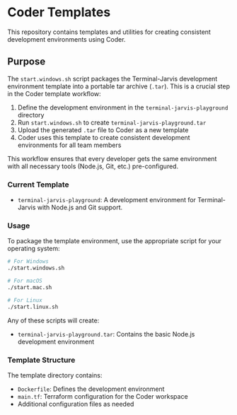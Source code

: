 # Coder Templates

This repository contains templates and utilities for creating consistent development environments using Coder.

## Purpose

The `start.windows.sh` script packages the Terminal-Jarvis development environment template into a portable tar archive (`.tar`). This is a crucial step in the Coder template workflow:

1. Define the development environment in the `terminal-jarvis-playground` directory
2. Run `start.windows.sh` to create `terminal-jarvis-playground.tar`
3. Upload the generated `.tar` file to Coder as a new template
4. Coder uses this template to create consistent development environments for all team members

This workflow ensures that every developer gets the same environment with all necessary tools (Node.js, Git, etc.) pre-configured.

### Current Template

- `terminal-jarvis-playground`: A development environment for Terminal-Jarvis with Node.js and Git support.

### Usage

To package the template environment, use the appropriate script for your operating system:

```bash
# For Windows
./start.windows.sh

# For macOS
./start.mac.sh

# For Linux
./start.linux.sh
```

Any of these scripts will create:
- `terminal-jarvis-playground.tar`: Contains the basic Node.js development environment

### Template Structure

The template directory contains:
- `Dockerfile`: Defines the development environment
- `main.tf`: Terraform configuration for the Coder workspace
- Additional configuration files as needed
